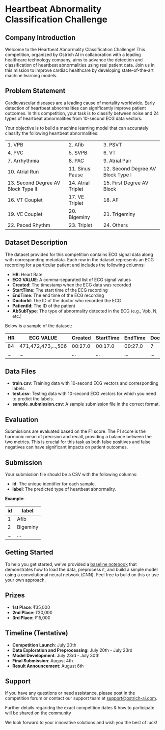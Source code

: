 # Heartbeat Abnormality Classification Challenge

## Company Introduction
Welcome to the Heartbeat Abnormality Classification Challenge! This competition, organized by Ostrich AI in collaboration with a leading healthcare technology company, aims to advance the detection and classification of heartbeat abnormalities using real patient data. Join us in this mission to improve cardiac healthcare by developing state-of-the-art machine learning models.

## Problem Statement
Cardiovascular diseases are a leading cause of mortality worldwide. Early detection of heartbeat abnormalities can significantly improve patient outcomes. In this competition, your task is to classify between noise and 24 types of heartbeat abnormalities from 10-second ECG data vectors.

Your objective is to build a machine learning model that can accurately classify the following heartbeat abnormalities:

||||
|--------|---------|---------|
| 1. VPB | 2. Afib | 3. PSVT |
| 4. PVC | 5. SVPB | 6. VT   |
| 7. Arrhythmia | 8. PAC | 9. Atrial Pair |
| 10. Atrial Run | 11. Sinus Pause | 12. Second Degree AV Block Type I |
| 13. Second Degree AV Block Type II | 14. Atrial Triplet | 15. First Degree AV Block |
| 16. VT Couplet | 17. VE Triplet | 18. AF |
| 19. VE Couplet | 20. Bigeminy | 21. Trigeminy |
| 22. Paced Rhythm | 23. Triplet | 24. Others |

## Dataset Description
The dataset provided for this competition contains ECG signal data along with corresponding metadata. Each row in the dataset represents an ECG recording for a particular patient and includes the following columns:
- **HR**: Heart Rate
- **ECG VALUE**: A comma-separated list of ECG signal values
- **Created**: The timestamp when the ECG data was recorded
- **StartTime**: The start time of the ECG recording
- **EndTime**: The end time of the ECG recording
- **DoctorId**: The ID of the doctor who recorded the ECG
- **PatientId**: The ID of the patient
- **AbSubType**: The type of abnormality detected in the ECG (e.g., Vpb, N, etc.)

Below is a sample of the dataset:

| HR | ECG VALUE | Created | StartTime | EndTime | DoctorId | PatientId | AbSubType |
|----|-----------|---------|-----------|---------|----------|-----------|-----------|
| 84 | 471,472,473,...,506 | 00:27.0 | 00:17.0 | 00:27.0 | 7 | 193 | Vpb |
| ... | ... | ... | ... | ... | ... | ... | ... |

## Data Files
- **train.csv**: Training data with 10-second ECG vectors and corresponding labels.
- **test.csv**: Testing data with 10-second ECG vectors for which you need to predict the labels.
- **sample_submission.csv**: A sample submission file in the correct format.

## Evaluation
Submissions are evaluated based on the F1 score. The F1 score is the harmonic mean of precision and recall, providing a balance between the two metrics. This is crucial for this task as both false positives and false negatives can have significant impacts on patient outcomes.

## Submission
Your submission file should be a CSV with the following columns:
- **id**: The unique identifier for each sample.
- **label**: The predicted type of heartbeat abnormality.

**Example:**

| id | label |
|----|-------|
| 1 | Afib |
| 2 | Bigeminy |
| ... | ... |

## Getting Started
To help you get started, we've provided a [baseline notebook](https://github.com/Mihir-Ai-lab/Heartbeat-Classification/blob/main/baseline.ipynb) that demonstrates how to load the data, preprocess it, and build a simple model using a convolutional neural network (CNN). Feel free to build on this or use your own approach.

## Prizes
- **1st Place**: ₹35,000
- **2nd Place**: ₹20,000
- **3rd Place**: ₹15,000

## Timeline (Tentative)
- **Competition Launch**: July 20th
- **Data Exploration and Preprocessing**: July 20th - July 23rd
- **Model Development**: July 23rd - July 30th
- **Final Submission**: August 4th
- **Result Announcement**: August 6th

## Support

If you have any questions or need assistance, please post in the competition forum or contact our support team at support@ostrich-ai.com.

Further details regaridng the exact competition dates & how to participate will be shared on the [community](https://nas.io/ostrich-ai)

We look forward to your innovative solutions and wish you the best of luck!
